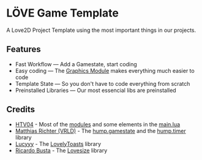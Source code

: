 # LÖVE Game Template
A Love2D Project Template using the most important things in our projects.

## Features
* Fast Workflow — Add a Gamestate, start coding
* Easy coding — The [Graphics Module](modules/graphics.lua) makes everything much easier to code
* Template State — So you don't have to code everything from scratch
* Preinstalled Libraries — Our most essencial libs are preinstalled

## Credits
- [HTV04](https://github.com/HTV04) - Most of the [modules](modules/) and some elements in the [main.lua](main.lua)
- [Matthias Richter (VRLD)](https://github.com/vrld) - The [hump.gamestate](lib/gamestate.lua) and the [hump.timer](lib/timer.lua) library
- [Lucyyy](https://github.com/Loucee) - The [LovelyToasts](lib/lovelyToasts.lua) library
- [Ricardo Busta](https://github.com/RicardoBusta/) - The [Lovesize](lib/lovesize.lua) library
